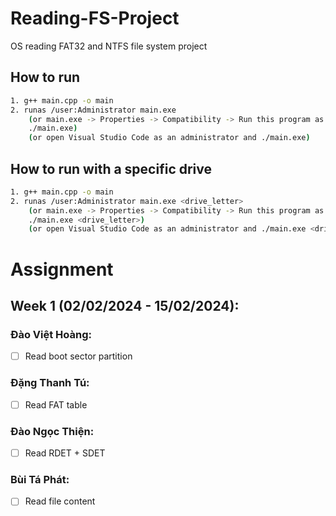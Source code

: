 # Reading-FS-Project
OS reading FAT32 and NTFS file system project

## How to run
```bash
1. g++ main.cpp -o main
2. runas /user:Administrator main.exe
    (or main.exe -> Properties -> Compatibility -> Run this program as an administrator
    ./main.exe)
    (or open Visual Studio Code as an administrator and ./main.exe)
```

## How to run with a specific drive
```bash
1. g++ main.cpp -o main
2. runas /user:Administrator main.exe <drive_letter>
    (or main.exe -> Properties -> Compatibility -> Run this program as an administrator
    ./main.exe <drive_letter>)
    (or open Visual Studio Code as an administrator and ./main.exe <drive_letter>)
```

# Assignment
## Week 1 (02/02/2024 - 15/02/2024):
### Đào Việt Hoàng:
- [ ] Read boot sector partition
### Đặng Thanh Tú:
- [ ] Read FAT table
### Đào Ngọc Thiện:
- [ ] Read RDET + SDET
### Bùi Tá Phát:
- [ ] Read file content